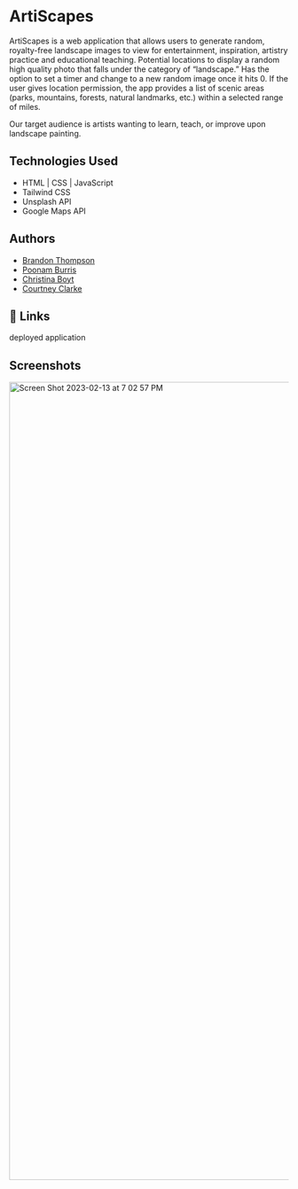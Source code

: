# ArtiScapes

ArtiScapes is a web application that allows users to generate random, royalty-free landscape images to view for entertainment, inspiration, artistry practice and educational teaching. Potential locations to display a random high quality photo that falls under the category of “landscape.”
Has the option to set a timer and change to a new random image once it hits 0.
If the user gives location permission, the app provides a list of scenic areas (parks, mountains, forests, natural landmarks, etc.) within a selected range of miles.

Our target audience is artists wanting to learn, teach, or improve upon landscape painting.

## Technologies Used
- HTML | CSS | JavaScript
- Tailwind CSS
- Unsplash API
- Google Maps API

## Authors

- [Brandon Thompson](https://github.com/BJThompson12)
- [Poonam Burris](https://github.com/PoonamBurris)
- [Christina Boyt](https://github.com/CKBoytGT)
- [Courtney Clarke](https://github.com/nouriyin)

## 🔗 Links

deployed application        

## Screenshots
<img width="1440" alt="Screen Shot 2023-02-13 at 7 02 57 PM" src="https://user-images.githubusercontent.com/120152523/218622138-e3b13fb0-f6aa-490a-ae8c-19ebc3487ff2.png">

